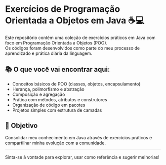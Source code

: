 # Exercícios de Programação Orientada a Objetos em Java ☕💻

Este repositório contém uma coleção de exercícios práticos em Java com foco em Programação Orientada a Objetos (POO).  
Os códigos foram desenvolvidos como parte do meu processo de aprendizado e prática diária da linguagem.

## 📚 O que você vai encontrar aqui:

- Conceitos básicos de POO (classes, objetos, encapsulamento)
- Herança, polimorfismo e abstração
- Composição e agregação
- Prática com métodos, atributos e construtores
- Organização de código em pacotes
- Projetos simples com estrutura de camadas

## 🚀 Objetivo

Consolidar meu conhecimento em Java através de exercícios práticos e compartilhar minha evolução com a comunidade.

---

Sinta-se à vontade para explorar, usar como referência e sugerir melhorias!
